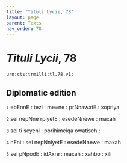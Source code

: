 ```yaml
---
title: "Tituli Lycii, 78"
layout: page
parent: Texts
nav_order: 78
---
```




# *Tituli Lycii*, 78




`urn:cts:trmilli:tl.78.v1:`

## Diplomatic edition
`1` ebEnnE : tezi : me=ne : prNnawatE : xopriya

`2` sei nepNne rpiyetE : esedeNnewe : maxah

`3` sei ti seyeni : porihimeiqa owatiseh :

`4` nEni : sei nepNniyetE : esedeNnewe : maxah

`5` sei pNpodE : idAxre : maxah : xahbo : xili
